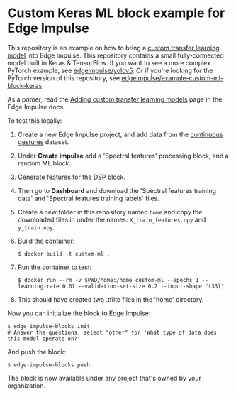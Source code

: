 # Custom Keras ML block example for Edge Impulse

This repository is an example on how to bring a [custom transfer learning model](https://docs.edgeimpulse.com/docs/adding-custom-transfer-learning-models) into Edge Impulse. This repository contains a small fully-connected model built in Keras & TensorFlow. If you want to see a more complex PyTorch example, see [edgeimpulse/yolov5](https://github.com/edgeimpulse/yolov5).  Or if you're looking for the PyTorch version of this repository, see [edgeimpulse/example-custom-ml-block-keras](https://github.com/edgeimpulse/example-custom-ml-block-pytorch).

As a primer, read the [Adding custom transfer learning models](https://docs.edgeimpulse.com/docs/adding-custom-transfer-learning-models) page in the Edge Impulse docs.

To test this locally:

1. Create a new Edge Impulse project, and add data from the [continuous gestures](https://docs.edgeimpulse.com/docs/continuous-gestures) dataset.
1. Under **Create impulse** add a 'Spectral features' processing block, and a random ML block.
1. Generate features for the DSP block.
1. Then go to **Dashboard** and download the 'Spectral features training data' and 'Spectral features training labels' files.
1. Create a new folder in this repository named `home` and copy the downloaded files in under the names: `X_train_features.npy` and `y_train.npy`.
1. Build the container:

    ```
    $ docker build -t custom-ml .
    ```

1. Run the container to test:

    ```
    $ docker run --rm -v $PWD/home:/home custom-ml --epochs 1 --learning-rate 0.01 --validation-set-size 0.2 --input-shape "(33)"
    ```

1. This should have created two .tflite files in the 'home' directory.

Now you can initialize the block to Edge Impulse:

```
$ edge-impulse-blocks init
# Answer the questions, select "other" for 'What type of data does this model operate on?'
```

And push the block:

```
$ edge-impulse-blocks push
```

The block is now available under any project that's owned by your organization.
